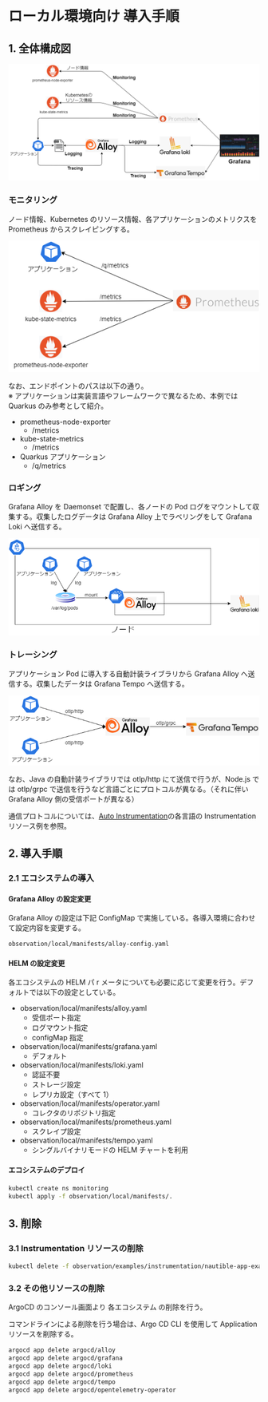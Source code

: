 # ローカル環境向け 導入手順

## 1. 全体構成図

![architecture](architecture_local.png)

### モニタリング

ノード情報、Kubernetes のリソース情報、各アプリケーションのメトリクスを Prometheus からスクレイピングする。

![monitoring](monitoring_local.png)

なお、エンドポイントのパスは以下の通り。  
※ アプリケーションは実装言語やフレームワークで異なるため、本例では Quarkus のみ参考として紹介。

- prometheus-node-exporter
  - /metrics
- kube-state-metrics
  - /metrics
- Quarkus アプリケーション
  - /q/metrics

### ロギング

Grafana Alloy を Daemonset で配置し、各ノードの Pod ログをマウントして収集する。収集したログデータは Grafana Alloy 上でラベリングをして Grafana Loki へ送信する。

![logging](logging_local.png)

### トレーシング

アプリケーション Pod に導入する自動計装ライブラリから Grafana Alloy へ送信する。収集したデータは Grafana Tempo へ送信する。

![tracing](tracing_local.png)

なお、Java の自動計装ライブラリでは otlp/http にて送信で行うが、Node.js では otlp/grpc で送信を行うなど言語ごとにプロトコルが異なる。（それに伴い Grafana Alloy 側の受信ポートが異なる）

通信プロトコルについては、[Auto Instrumentation](https://opentelemetry.io/docs/kubernetes/operator/automatic/)の各言語の Instrumentation リソース例を参照。

## 2. 導入手順

### 2.1 エコシステムの導入

#### Grafana Alloy の設定変更

Grafana Alloy の設定は下記 ConfigMap で実施している。各導入環境に合わせて設定内容を変更する。

```bash
observation/local/manifests/alloy-config.yaml
```

#### HELM の設定変更

各エコシステムの HELM パ r メータについても必要に応じて変更を行う。デフォルトでは以下の設定としている。

- observation/local/manifests/alloy.yaml
  - 受信ポート指定
  - ログマウント指定
  - configMap 指定
- observation/local/manifests/grafana.yaml
  - デフォルト
- observation/local/manifests/loki.yaml
  - 認証不要
  - ストレージ設定
  - レプリカ設定（すべて 1）
- observation/local/manifests/operator.yaml
  - コレクタのリポジトリ指定
- observation/local/manifests/prometheus.yaml
  - スクレイプ設定
- observation/local/manifests/tempo.yaml
  - シングルバイナリモードの HELM チャートを利用

#### エコシステムのデプロイ

```bash
kubectl create ns monitoring
kubectl apply -f observation/local/manifests/.
```

## 3. 削除

### 3.1 Instrumentation リソースの削除

```bash
kubectl delete -f observation/examples/instrumentation/nautible-app-examples.yaml
```

### 3.2 その他リソースの削除

ArgoCD のコンソール画面より 各エコシステム の削除を行う。

コマンドラインによる削除を行う場合は、Argo CD CLI を使用して Application リソースを削除する。

```
argocd app delete argocd/alloy
argocd app delete argocd/grafana
argocd app delete argocd/loki
argocd app delete argocd/prometheus
argocd app delete argocd/tempo
argocd app delete argocd/opentelemetry-operator
```
